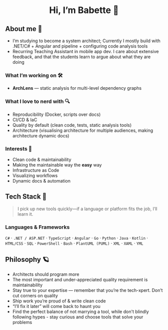 <!-- Profile header -->
<h1 align="center">Hi, I’m Babette 👋</h1>

## About me 🧭

- I’m studying to become a system architect; Currently I mostly build with .NET/C# + Angular and pipeline + configuring code analysis tools 
- Recurring Teaching Assistant in mobile app dev. I care about extensive feedback, and that the students learn to argue about what they are doing

### What I’m working on 🛠️

- **ArchLens** — static analysis for multi-level dependency graphs

### What I love to nerd with 🔍

- Reproducibility (Docker, scripts over docs)  
- CI/CD & IaC
- Quality by default (clean code, tests, static analysis tools)  
- Architecture (visualising architecture for multiple audiences, making architecture dynamic docs)

### Interests 🧵

- Clean code & maintainability  
- Making the maintainable way the **easy** way  
- Infrastructure as Code  
- Visualizing workflows
- Dynamic docs & automation

## Tech Stack 🧰

> I pick up new tools quickly—if a language or platform fits the job, I’ll learn it.

### Languages & Frameworks
`C#` · `.NET / ASP.NET` · `TypeScript` · `Angular` · `Go` · `Python` · `Java` · `Kotlin` · `HTML/CSS` · `SQL` · `PowerShell` · `Bash` · `PlantUML (PUML)` · `XML` · `XAML` · `YML`

## Philosophy 🪐

- Architects should program more
- The most important and under-appreciated quality requirement is maintainability
- Stay true to your expertise — remember that you’re the tech-xpert. Don’t cut corners on quality
- Ship work you’re proud of & write clean code
- “I’ll fix it later” will come back to haunt you
- Find the perfect balance of not marrying a tool, while don't blindly following hypes - stay curious and choose tools that solve your problems
